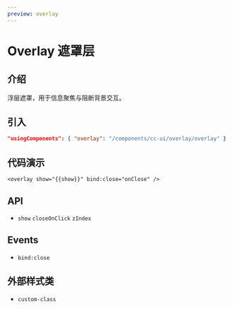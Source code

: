 ```yaml
---
preview: overlay
---
```


# Overlay 遮罩层

## 介绍

浮层遮罩，用于信息聚焦与阻断背景交互。

## 引入

```json
"usingComponents": { "overlay": "/components/cc-ui/overlay/overlay" }
```

## 代码演示

```wxml
<overlay show="{{show}}" bind:close="onClose" />
```

## API

- `show` `closeOnClick` `zIndex`

## Events

- `bind:close`

## 外部样式类

- `custom-class`
